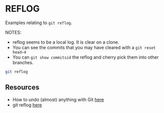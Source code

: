 # REFLOG

Examples relating to `git reflog`.  

NOTES:

* reflog seems to be a local log. It is clear on a clone.
* You can see the commits that you may have cleared with a `git reset head~4`  
* You can `git show commitsid` the reflog and cherry pick them into other branches.  

```sh
git reflog
```

## Resources

* How to undo (almost) anything with Git [here](https://github.blog/2015-06-08-how-to-undo-almost-anything-with-git/)  
* git reflog [here](https://www.atlassian.com/git/tutorials/rewriting-history/git-reflog)  
